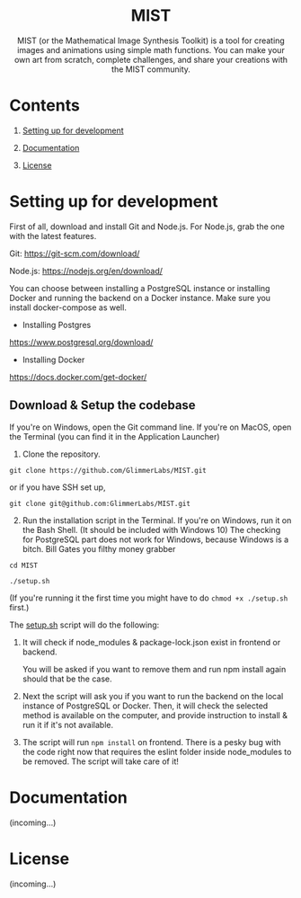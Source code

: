 <h1 align='center'>
MIST
</h1>
<p align="center">
MIST (or the Mathematical Image Synthesis Toolkit) is a tool for creating images and animations using simple math functions. You can make your own art from scratch, complete challenges, and share your creations with the MIST community.
</p>

# Contents

1. [Setting up for development](#setting-up-for-development)

2. [Documentation](#documentation)

3. [License](#license)

# Setting up for development

First of all, download and install Git and Node.js. For Node.js, grab the one with the latest features.

Git: https://git-scm.com/download/

Node.js: https://nodejs.org/en/download/

You can choose between installing a PostgreSQL instance or installing Docker and running the backend on a Docker instance. Make sure you install docker-compose as well.

- Installing Postgres

https://www.postgresql.org/download/

- Installing Docker

https://docs.docker.com/get-docker/

## Download & Setup the codebase

If you're on Windows, open the Git command line.
If you're on MacOS, open the Terminal (you can find it in the Application Launcher)

1. Clone the repository.

```
git clone https://github.com/GlimmerLabs/MIST.git
```

or if you have SSH set up,

```
git clone git@github.com:GlimmerLabs/MIST.git
```

2. Run the installation script in the Terminal. If you're on Windows, run it on the Bash Shell. (It should be included with Windows 10)
   The checking for PostgreSQL part does not work for Windows, because Windows is a bitch. Bill Gates you filthy money grabber

```
cd MIST
```

```
./setup.sh
```

(If you're running it the first time you might have to do `chmod +x ./setup.sh` first.)

The [setup.sh](setup.sh) script will do the following:

1. It will check if node_modules & package-lock.json exist in frontend or backend.

   You will be asked if you want to remove them and run npm install again should that be the case.

2. Next the script will ask you if you want to run the backend on the local instance of PostgreSQL or Docker. Then, it will check the selected method is available on the computer, and provide instruction to install & run it if it's not available.

3. The script will run `npm install` on frontend. There is a pesky bug with the code right now that requires the eslint folder inside node_modules to be removed. The script will take care of it!

# Documentation

(incoming...)

# License

(incoming...)

